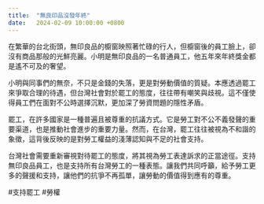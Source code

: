 ```yaml
---
title:  "無良印品沒發年終"
date:   2024-02-09 10:00:00 +0800
---
```


在繁華的台北街頭，無印良品的櫥窗映照著忙碌的行人，但櫥窗後的員工臉上，卻沒有商品那般的光鮮亮麗。小明是無印良品的一名普通員工，他五年來年終獎金都是遙不可及的奢望。

小明與同事們的無奈，不只是金錢的失落，更是對勞動價值的質疑。本應透過罷工來爭取合理的待遇，但台灣社會對於罷工的態度，往往帶有嘲笑與歧視。這不僅使得員工們在面對不公時選擇沉默，更加深了勞資問題的隱性矛盾。

罷工，在許多國家是一種普遍且被尊重的抗議方式。它是勞工對不公不義發聲的重要渠道，也是推動社會進步的重要力量。然而，在台灣，罷工往往被視為不和諧的象徵，這背後反映的是對勞工權益的淺薄認知與不足的社會支持。

台灣社會需要重新審視對待罷工的態度，將其視為勞工表達訴求的正當途徑。支持無印良品員工，也是支持所有台灣勞工的一種表態。讓我們共同呼籲，給予勞工更多的聲援和支持，讓他們的抗爭不再孤單，讓勞動的價值得到應有的尊重。

#支持罷工 #勞權
